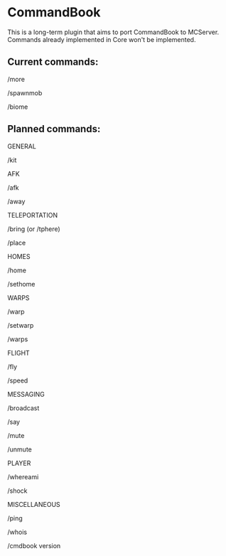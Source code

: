 CommandBook
===========

This is a long-term plugin that aims to port CommandBook to MCServer. Commands already implemented in Core won't be implemented.

Current commands:
---
/more

/spawnmob

/biome

Planned commands:
---

GENERAL

/kit

AFK

/afk

/away

TELEPORTATION

/bring (or /tphere)

/place

HOMES

/home

/sethome

WARPS

/warp

/setwarp

/warps

FLIGHT

/fly

/speed

MESSAGING

/broadcast

/say

/mute

/unmute

PLAYER

/whereami

/shock

MISCELLANEOUS

/ping

/whois

/cmdbook version
